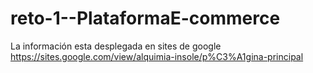 # reto-1--PlataformaE-commerce

La información  esta  desplegada en  sites de google https://sites.google.com/view/alquimia-insole/p%C3%A1gina-principal

